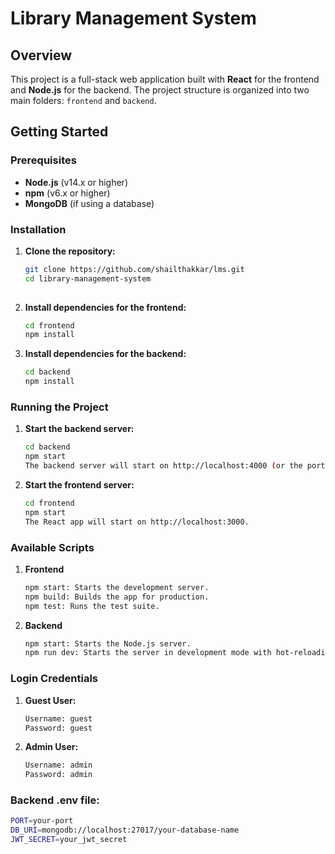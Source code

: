 # Library Management System

## Overview
This project is a full-stack web application built with **React** for the frontend and **Node.js** for the backend. The project structure is organized into two main folders: `frontend` and `backend`.

## Getting Started

### Prerequisites
- **Node.js** (v14.x or higher)
- **npm** (v6.x or higher)
- **MongoDB** (if using a database)

### Installation

1. **Clone the repository:**
   ```bash
   git clone https://github.com/shailthakkar/lms.git
   cd library-management-system
    
2. **Install dependencies for the frontend:**
   ```bash
   cd frontend
   npm install
   
3. **Install dependencies for the backend:**
   ```bash
   cd backend
   npm install

### Running the Project
1. **Start the backend server:**
   ```bash
   cd backend
   npm start
   The backend server will start on http://localhost:4000 (or the port specified in your environment variables).

2. **Start the frontend server:**
   ```bash
   cd frontend
   npm start
   The React app will start on http://localhost:3000.

### Available Scripts

1. **Frontend**
   ```bash
   npm start: Starts the development server.
   npm build: Builds the app for production.
   npm test: Runs the test suite.
2. **Backend**
   ```bash
   npm start: Starts the Node.js server.
   npm run dev: Starts the server in development mode with hot-reloading.

### Login Credentials
1. **Guest User:**
   ```bash
   Username: guest
   Password: guest

2. **Admin User:**
   ```bash
   Username: admin
   Password: admin

### Backend .env file:
  ```bash
PORT=your-port
DB_URI=mongodb://localhost:27017/your-database-name
JWT_SECRET=your_jwt_secret
